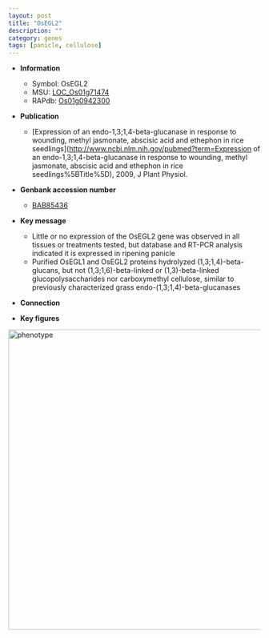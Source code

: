 ```yaml
---
layout: post
title: "OsEGL2"
description: ""
category: genes
tags: [panicle, cellulose]
---
```


* **Information**  
    + Symbol: OsEGL2  
    + MSU: [LOC_Os01g71474](http://rice.plantbiology.msu.edu/cgi-bin/ORF_infopage.cgi?orf=LOC_Os01g71474)  
    + RAPdb: [Os01g0942300](http://rapdb.dna.affrc.go.jp/viewer/gbrowse_details/irgsp1?name=Os01g0942300)  

* **Publication**  
    + [Expression of an endo-1,3;1,4-beta-glucanase in response to wounding, methyl jasmonate, abscisic acid and ethephon in rice seedlings](http://www.ncbi.nlm.nih.gov/pubmed?term=Expression of an endo-1,3;1,4-beta-glucanase in response to wounding, methyl jasmonate, abscisic acid and ethephon in rice seedlings%5BTitle%5D), 2009, J Plant Physiol.

* **Genbank accession number**  
    + [BAB85436](http://www.ncbi.nlm.nih.gov/nuccore/BAB85436)

* **Key message**  
    + Little or no expression of the OsEGL2 gene was observed in all tissues or treatments tested, but database and RT-PCR analysis indicated it is expressed in ripening panicle
    + Purified OsEGL1 and OsEGL2 proteins hydrolyzed (1,3;1,4)-beta-glucans, but not (1,3;1,6)-beta-linked or (1,3)-beta-linked glucopolysaccharides nor carboxymethyl cellulose, similar to previously characterized grass endo-(1,3;1,4)-beta-glucanases

* **Connection**  

* **Key figures**  
<img src="http://funRiceGenes.github.io/images/OsEGL2.pheno.png" alt="phenotype"  style="width: 600px;"/>



